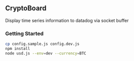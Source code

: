 ## CryptoBoard
Display time series information to datadog via socket buffer

### Getting Started
```bash
cp config.sample.js config.dev.js
npm install
node usd.js --env=dev --currency=BTC
```
